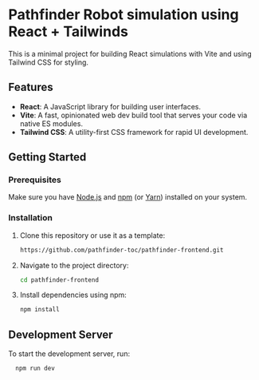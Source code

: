 # Pathfinder Robot simulation using React + Tailwinds

This is a minimal project for building React simulations with Vite and using Tailwind CSS for styling.

## Features

- **React**: A JavaScript library for building user interfaces.
- **Vite**: A fast, opinionated web dev build tool that serves your code via native ES modules.
- **Tailwind CSS**: A utility-first CSS framework for rapid UI development.

## Getting Started

### Prerequisites

Make sure you have [Node.js](https://nodejs.org/) and [npm](https://www.npmjs.com/) (or [Yarn](https://yarnpkg.com/)) installed on your system.

### Installation

1. Clone this repository or use it as a template:

   ```bash
   https://github.com/pathfinder-toc/pathfinder-frontend.git
2. Navigate to the project directory:

   ```bash
   cd pathfinder-frontend
3. Install dependencies using npm:

   ```bash
   npm install

## Development Server

To start the development server, run:

 ```bash
   npm run dev
